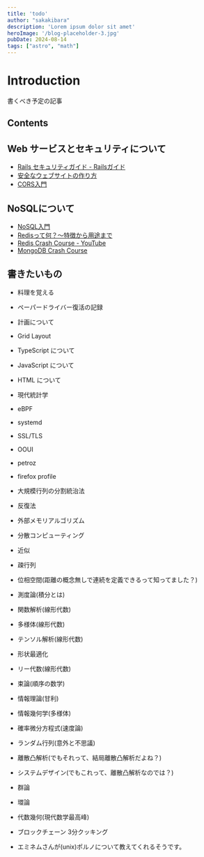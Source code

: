 ```yaml
---
title: 'todo'
author: "sakakibara"
description: 'Lorem ipsum dolor sit amet'
heroImage: '/blog-placeholder-3.jpg'
pubDate: 2024-08-14
tags: ["astro", "math"]
---
```


# Introduction
書くべき予定の記事

## Contents
## Web サービスとセキュリティについて
- [Rails セキュリティガイド - Railsガイド](https://railsguides.jp/security.html)
- [安全なウェブサイトの作り方](https://www.ipa.go.jp/files/000017316.pdf)
- [CORS入門](https://youtu.be/8fE2TmbPqlU)

## NoSQLについて
- [NoSQL入門](https://qiita.com/s_yasunaga/items/eaf2f0fcdcf9595e08fd)
- [Redisって何？〜特徴から用途まで](https://www.youtube.com/watch?v=2Bg_wIZRH0o)
- [Redis Crash Course - YouTube](https://www.youtube.com/watch?v=jgpVdJB2sKQ&t=1224s)
- [MongoDB Crash Course](https://www.youtube.com/watch?v=ofme2o29ngU)

## 書きたいもの
- 料理を覚える
- ペーパードライバー復活の記録
- 計画について
- Grid Layout
- TypeScript について
- JavaScript について
- HTML について
- 現代統計学

- eBPF
- systemd
- SSL/TLS
- OOUI
- petroz
- firefox profile
- 大規模行列の分割統治法
- 反復法
- 外部メモリアルゴリズム
- 分散コンピューティング
- 近似
- 疎行列

- 位相空間(距離の概念無しで連続を定義できるって知ってました？)
- 測度論(積分とは)
- 関数解析(線形代数)
- 多様体(線形代数)
- テンソル解析(線形代数)
- 形状最適化

- リー代数(線形代数)
- 束論(順序の数学)
- 情報理論(甘利)
- 情報幾何学(多様体)
- 確率微分方程式(速度論)
- ランダム行列(意外と不思議)
- 離散凸解析(でもそれって、結局離散凸解析だよね？)
- システムデザイン(でもこれって、離散凸解析なのでは？)
- 群論
- 環論
- 代数幾何(現代数学最高峰)
- ブロックチェーン 3分クッキング
- エミネムさんが(unix)ポルノについて教えてくれるそうです。

